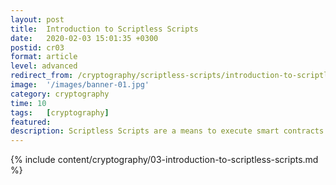 ```yaml
---
layout: post
title:  Introduction to Scriptless Scripts
date:   2020-02-03 15:01:35 +0300
postid: cr03
format: article
level: advanced
redirect_from: /cryptography/scriptless-scripts/introduction-to-scriptless-scripts.html
image:  '/images/banner-01.jpg'
category: cryptography
time: 10
tags:   [cryptography]
featured:
description: Scriptless Scripts are a means to execute smart contracts off-chain, through the use of Schnorr signatures.
---
```


{% include content/cryptography/03-introduction-to-scriptless-scripts.md %}
